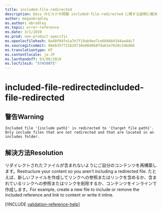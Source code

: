 ```yaml
---
title: included-file-redirected
description: Docs のビルドの問題 included-file-redirected に関する説明と解決方法
author: meganbradley
ms.author: mbradley
ms.topic: error-reference
ms.date: 3/1/2019
ms.prod: non-product-specific
ms.openlocfilehash: 8a40f04fe1a7e7f19ab9ee7ce684684184aa4dc7
ms.sourcegitcommit: 89eb357721b26710e00d9b8fdab3e7628c34bdb6
ms.translationtype: HT
ms.contentlocale: ja-JP
ms.lasthandoff: 03/06/2019
ms.locfileid: "57459075"
---
```

# <a name="included-file-redirected"></a><span data-ttu-id="23202-103">included-file-redirected</span><span class="sxs-lookup"><span data-stu-id="23202-103">included-file-redirected</span></span>

## <a name="warning"></a><span data-ttu-id="23202-104">警告</span><span class="sxs-lookup"><span data-stu-id="23202-104">Warning</span></span>

`Included file '{include path}' is redirected to '{target file path}'. Only include files that are not redirected and that are located in an includes folder.`

## <a name="resolution"></a><span data-ttu-id="23202-105">解決方法</span><span class="sxs-lookup"><span data-stu-id="23202-105">Resolution</span></span>

<span data-ttu-id="23202-106">リダイレクトされたファイルが含まれないようにご自分のコンテンツを再構築します。</span><span class="sxs-lookup"><span data-stu-id="23202-106">Restructure your content so you aren't including a redirected file.</span></span> <span data-ttu-id="23202-107">たとえば、新しいファイルを作成してリンクへの参照またはリンクを含めるか、含まれているリンクへの参照またはリンクを削除するか、コンテンツをインラインで作成します。</span><span class="sxs-lookup"><span data-stu-id="23202-107">For example, create a new file to include or remove the included reference and link to content or write it inline.</span></span>

<!--make sure to add this file to your includes folder and verify the path-->
[!INCLUDE [validation-reference-help](includes/validation-reference-help.md)]
